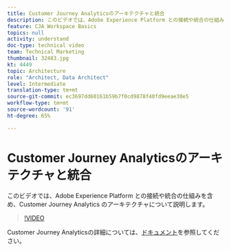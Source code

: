 ```yaml
---
title: Customer Journey Analyticsのアーキテクチャと統合
description: このビデオでは、Adobe Experience Platform との接続や統合の仕組みを含め、Adobe Customer Journey Analytics のアーキテクチャについて説明します。
feature: CJA Workspace Basics
topics: null
activity: understand
doc-type: technical video
team: Technical Marketing
thumbnail: 32483.jpg
kt: 4449
topic: Architecture
role: "Architect, Data Architect"
level: Intermediate
translation-type: tm+mt
source-git-commit: ec3697dd60161b59b7f0cd9878f40fd9eeae30e5
workflow-type: tm+mt
source-wordcount: '91'
ht-degree: 65%

---
```



# Customer Journey Analyticsのアーキテクチャと統合

このビデオでは、Adobe Experience Platform との接続や統合の仕組みを含め、Customer Journey Analytics のアーキテクチャについて説明します。

>[!VIDEO](https://video.tv.adobe.com/v/32483/?quality=12)

Customer Journey Analyticsの詳細については、[ドキュメント](https://docs.adobe.com/content/help/ja-JP/analytics-platform/using/cja-landing.html)を参照してください。
